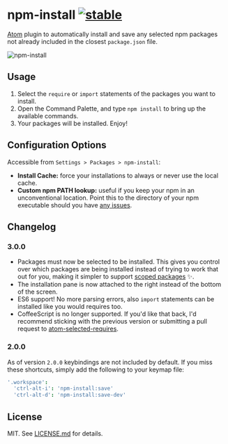 # npm-install [![stable](http://hughsk.github.io/stability-badges/dist/stable.svg)](http://github.com/hughsk/stability-badges) #

[Atom](http://atom.io/) plugin to automatically install and save any selected
npm packages not already included in the closest `package.json` file.

![npm-install](http://i.imgur.com/i5FKsXH.gif)

## Usage ##

1. Select the `require` or `import` statements of the
   packages you want to install.
2. Open the Command Palette, and type `npm install` to
   bring up the available commands.
3. Your packages will be installed. Enjoy!

## Configuration Options

Accessible from `Settings > Packages > npm-install`:

* **Install Cache:** force your installations to always or never use the local cache.
* **Custom npm PATH lookup:** useful if you keep your npm
  in an unconventional location. Point this to the directory
  of your npm executable should you have
  [any issues](https://github.com/hughsk/atom-npm-install/issues/2).

## Changelog

### 3.0.0

* Packages must now be selected to be installed. This gives
  you control over which packages are being installed instead
  of trying to work that out for you, making it simpler to
  support [scoped packages](https://docs.npmjs.com/misc/scope) :sparkles:.
* The installation pane is now attached to the right
  instead of the bottom of the screen.
* ES6 support! No more parsing errors, also `import`
  statements can be installed like you would requires too.
* CoffeeScript is no longer supported. If you'd like that back, I'd recommend
sticking with the previous version or submitting a pull request to
[atom-selected-requires](https://github.com/hughsk/atom-selected-requires).

### 2.0.0

As of version `2.0.0` keybindings are not included by default. If you miss
these shortcuts, simply add the following to your keymap file:

``` coffeescript
'.workspace':
  'ctrl-alt-i': 'npm-install:save'
  'ctrl-alt-d': 'npm-install:save-dev'
```

## License ##

MIT. See [LICENSE.md](http://github.com/hughsk/npm-install/blob/master/LICENSE.md) for details.
